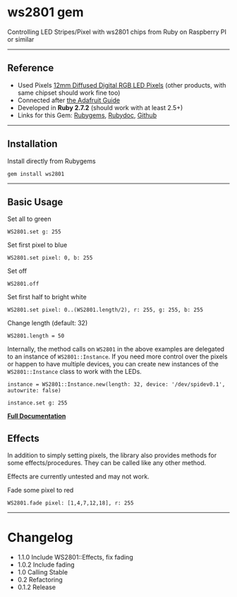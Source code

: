 ws2801 gem
======

Controlling LED Stripes/Pixel with ws2801 chips from Ruby on Raspberry PI or similar

---

## Reference
*   Used Pixels
[12mm Diffused Digital RGB LED Pixels](http://www.play-zone.ch/de/12mm-diffused-digital-rgb-led-pixels-25er-strang-ws2801.html) (other products, with same chipset should work fine too)
*   Connected after [the Adafruit Guide](http://learn.adafruit.com/light-painting-with-raspberry-pi/hardware)
*   Developed in **Ruby 2.7.2** (should work with at least 2.5+)
*   Links for this Gem: [Rubygems](https://rubygems.org/gems/ws2801), [Rubydoc](http://rubydoc.info/github/b1nary/ws2801/master/WS2801), [Github](https://github.com/b1nary/ws2801)

----

## Installation

Install directly from Rubygems

    gem install ws2801

---

## Basic Usage

Set all to green

    WS2801.set g: 255

Set first pixel to blue

    WS2801.set pixel: 0, b: 255

Set off

    WS2801.off

Set first half to bright white

    WS2801.set pixel: 0..(WS2801.length/2), r: 255, g: 255, b: 255

Change length (default: 32)

    WS2801.length = 50

Internally, the method calls on `WS2801` in the above examples are delegated to an instance of `WS2801::Instance`.
If you need more control over the pixels or happen to have multiple devices, you can create new instances of the `WS2801::Instance` class to work with the LEDs.

    instance = WS2801::Instance.new(length: 32, device: '/dev/spidev0.1', autowrite: false)
    
    instance.set g: 255

[**Full Documentation**](http://rubydoc.info/github/b1nary/ws2801/master/WS2801)

## Effects

In addition to simply setting pixels, the library also provides methods for some effects/procedures.
They can be called like any other method.

Effects are currently untested and may not work.


Fade some pixel to red

    WS2801.fade pixel: [1,4,7,12,18], r: 255

---

# Changelog

* 1.1.0 Include WS2801::Effects, fix fading
* 1.0.2 Include fading
* 1.0 Calling Stable
* 0.2 Refactoring
* 0.1.2 Release
